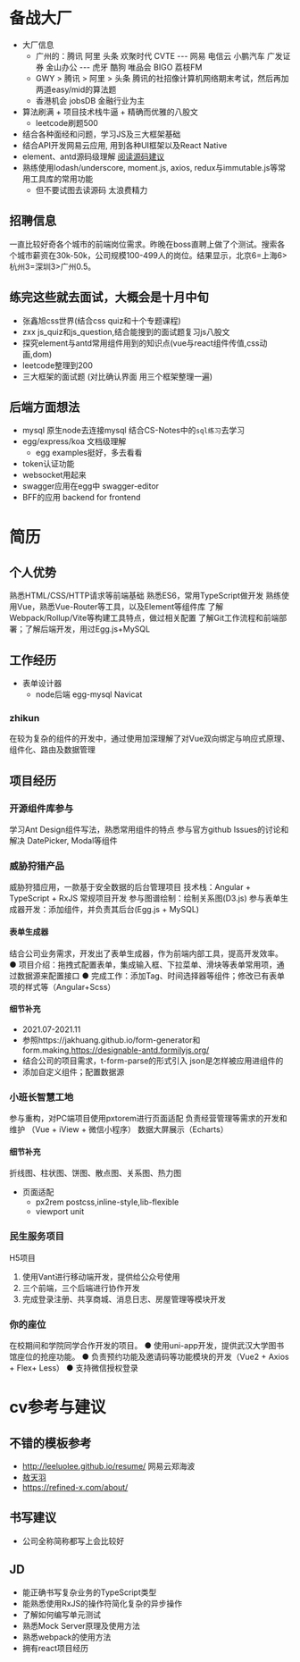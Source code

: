 
# 备战大厂
+ 大厂信息
  + 广州的：腾讯 阿里 头条 欢聚时代 CVTE --- 网易 电信云 小鹏汽车 广发证券 金山办公  --- 虎牙 酷狗 唯品会  BIGO 荔枝FM
  + GWY > 腾讯 > 阿里 > 头条 腾讯的社招像计算机网络期末考试，然后再加两道easy/mid的算法题
  + 香港机会 jobsDB 金融行业为主
+ 算法刷满 + 项目技术栈牛逼 + 精确而优雅的八股文
  + leetcode刷题500
+ 结合各种面经和问题，学习JS及三大框架基础
+ 结合API开发网易云应用, 用到各种UI框架以及React Native
+ element、antd源码级理解 [阅读源码建议](https://www.zhihu.com/question/350289336/answer/873350617)
+ 熟练使用lodash/underscore, moment.js, axios, redux与immutable.js等常用工具库的常用功能
  + 但不要试图去读源码 太浪费精力
## 招聘信息
一直比较好奇各个城市的前端岗位需求。昨晚在boss直聘上做了个测试。搜索各个城市薪资在30k-50k，公司规模100-499人的岗位。结果显示，北京6=上海6>杭州3=深圳3>广州0.5。
## 练完这些就去面试，大概会是十月中旬
  + 张鑫旭css世界(结合css quiz和十个专题课程)
  + zxx js_quiz和js_question,结合能搜到的面试题复习js八股文
  + 探究element与antd常用组件用到的知识点(vue与react组件传值,css动画,dom)
  + leetcode整理到200
  + 三大框架的面试题 (对比确认界面 用三个框架整理一遍)

## 后端方面想法
+ mysql 原生node去连接mysql 结合CS-Notes中的`sql练习`去学习
+ egg/express/koa 文档级理解
  + egg examples挺好，多去看看
+ token认证功能
+ websocket用起来
+ swagger应用在egg中 swagger-editor
+ BFF的应用 backend for frontend




# 简历
## 个人优势
熟悉HTML/CSS/HTTP请求等前端基础
熟悉ES6，常用TypeScript做开发
熟练使用Vue，熟悉Vue-Router等工具，以及Element等组件库
了解Webpack/Rollup/Vite等构建工具特点，做过相关配置
了解Git工作流程和前端部署；了解后端开发，用过Egg.js+MySQL


## 工作经历
+ 表单设计器
  + node后端 egg-mysql Navicat

### zhikun

在较为复杂的组件的开发中，通过使用加深理解了对Vue双向绑定与响应式原理、组件化、路由及数据管理

## 项目经历
### 开源组件库参与
学习Ant Design组件写法，熟悉常用组件的特点
参与官方github Issues的讨论和解决
DatePicker, Modal等组件

### 威胁狩猎产品
威胁狩猎应用，一款基于安全数据的后台管理项目
技术栈：Angular + TypeScript + RxJS
常规项目开发
参与图谱绘制：绘制关系图(D3.js)
参与表单生成器开发：添加组件，并负责其后台(Egg.js + MySQL)

#### 表单生成器
结合公司业务需求，开发出了表单生成器，作为前端内部工具，提高开发效率。
● 项目介绍：拖拽式配置表单，集成输入框、下拉菜单、滑块等表单常用项，通过数据源来配置接口
● 完成工作：添加Tag、时间选择器等组件；修改已有表单项的样式等（Angular+Scss）
#### 细节补充
+ 2021.07-2021.11
+ 参照https://jakhuang.github.io/form-generator和form.making,https://designable-antd.formilyjs.org/
+ 结合公司的项目需求，t-form-parse的形式引入 json是怎样被应用进组件的
+ 添加自定义组件；配置数据源

### 小班长智慧工地
参与重构，对PC端项目使用pxtorem进行页面适配
负责经营管理等需求的开发和维护 （Vue + iView + 微信小程序）
数据大屏展示（Echarts） 
#### 细节补充
折线图、柱状图、饼图、散点图、关系图、热力图
+ 页面适配
  + px2rem postcss,inline-style,lib-flexible
  + viewport unit
  
### 民生服务项目
H5项目
1. 使用Vant进行移动端开发，提供给公众号使用
2. 三个前端，三个后端进行协作开发
3. 完成登录注册、共享商城、消息日志、房屋管理等模块开发
  
### 你的座位
在校期间和学院同学合作开发的项目。
● 使用uni-app开发，提供武汉大学图书馆座位的抢座功能。
● 负责预约功能及邀请码等功能模块的开发（Vue2 + Axios + Flex+ Less）
● 支持微信授权登录



# cv参考与建议
## 不错的模板参考
+ http://leeluolee.github.io/resume/ 网易云郑海波
+ [敖天羽](https://hacknical.com/csvwolf/resume?locale=zh)
+ https://refined-x.com/about/

## 书写建议
+ 公司全称简称都写上会比较好



## JD
+ 能正确书写复杂业务的TypeScript类型
+ 能熟悉使用RxJS的操作符简化复杂的异步操作
+ 了解如何编写单元测试
+ 熟悉Mock Server原理及使用方法
+ 熟悉webpack的使用方法
+ 拥有react项目经历
